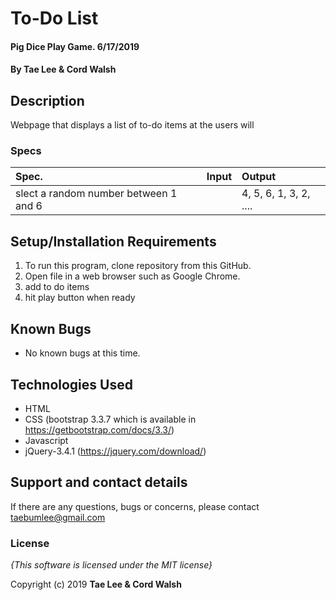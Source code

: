 # To-Do List

#### Pig Dice Play Game. 6/17/2019

#### By **Tae Lee & Cord Walsh**

## Description

Webpage that displays a list of to-do items at the users will

### Specs
| Spec.                                                                    | Input                       | Output                                           |
| :----------------------------------------------------------------------- | :-------------------------- | :----------------------------------------------- |
| slect a random number between 1 and 6                                    |                             | 4, 5, 6, 1, 3, 2, ....                           |


## Setup/Installation Requirements

1. To run this program, clone repository from this GitHub.
2. Open file in a web browser such as Google Chrome.
3. add to do items
4. hit play button when ready

## Known Bugs
* No known bugs at this time.

## Technologies Used
  * HTML
  * CSS (bootstrap 3.3.7 which is available in https://getbootstrap.com/docs/3.3/)
  * Javascript
  * jQuery-3.4.1 (https://jquery.com/download/)

## Support and contact details

If there are any questions, bugs or concerns, please contact taebumlee@gmail.com

### License

*{This software is licensed under the MIT license}*

Copyright (c) 2019 **Tae Lee & Cord Walsh**
